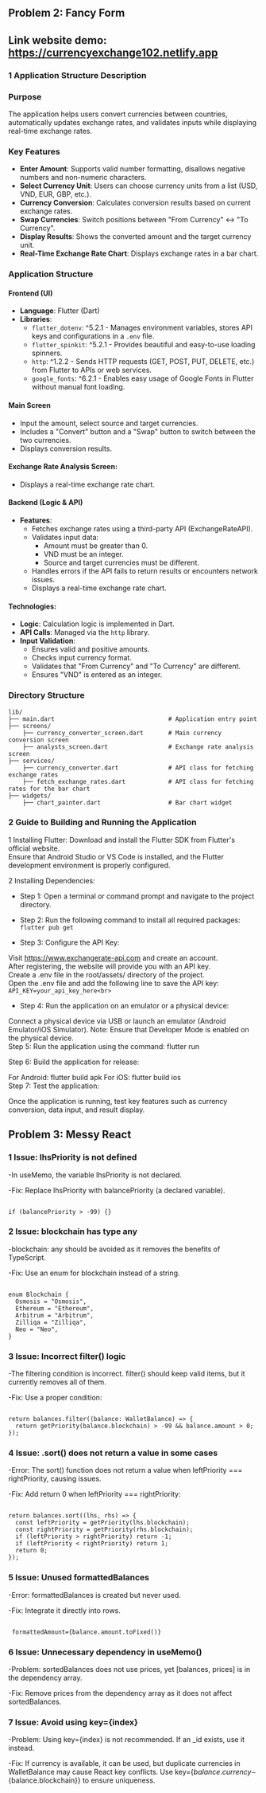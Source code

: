 ## Problem 2: Fancy Form

## Link website demo: https://currencyexchange102.netlify.app

### 1 Application Structure Description

### Purpose

The application helps users convert currencies between countries, automatically updates exchange rates, and validates inputs while displaying real-time exchange rates.

### Key Features

- **Enter Amount**: Supports valid number formatting, disallows negative numbers and non-numeric characters.
- **Select Currency Unit**: Users can choose currency units from a list (USD, VND, EUR, GBP, etc.).
- **Currency Conversion**: Calculates conversion results based on current exchange rates.
- **Swap Currencies**: Switch positions between "From Currency" ↔ "To Currency".
- **Display Results**: Shows the converted amount and the target currency unit.
- **Real-Time Exchange Rate Chart**: Displays exchange rates in a bar chart.

### Application Structure

#### Frontend (UI)

- **Language**: Flutter (Dart)
- **Libraries**:
  - `flutter_dotenv`: ^5.2.1 - Manages environment variables, stores API keys and configurations in a `.env` file.
  - `flutter_spinkit`: ^5.2.1 - Provides beautiful and easy-to-use loading spinners.
  - `http`: ^1.2.2 - Sends HTTP requests (GET, POST, PUT, DELETE, etc.) from Flutter to APIs or web services.
  - `google_fonts`: ^6.2.1 - Enables easy usage of Google Fonts in Flutter without manual font loading.

#### Main Screen

- Input the amount, select source and target currencies.
- Includes a "Convert" button and a "Swap" button to switch between the two currencies.
- Displays conversion results.

#### Exchange Rate Analysis Screen:

- Displays a real-time exchange rate chart.

#### Backend (Logic & API)

- **Features**:
  - Fetches exchange rates using a third-party API (ExchangeRateAPI).
  - Validates input data:
    - Amount must be greater than 0.
    - VND must be an integer.
    - Source and target currencies must be different.
  - Handles errors if the API fails to return results or encounters network issues.
  - Displays a real-time exchange rate chart.

#### Technologies:

- **Logic**: Calculation logic is implemented in Dart.
- **API Calls**: Managed via the `http` library.
- **Input Validation**:
  - Ensures valid and positive amounts.
  - Checks input currency format.
  - Validates that "From Currency" and "To Currency" are different.
  - Ensures "VND" is entered as an integer.

### Directory Structure

```plaintext
lib/
├── main.dart                                # Application entry point
├── screens/
    ├── currency_converter_screen.dart       # Main currency conversion screen
    ├── analysts_screen.dart                 # Exchange rate analysis screen
├── services/
    ├── currency_converter.dart              # API class for fetching exchange rates
    ├── fetch_exchange_rates.dart            # API class for fetching rates for the bar chart
├── widgets/
    ├── chart_painter.dart                   # Bar chart widget

```

### 2 Guide to Building and Running the Application

1 Installing Flutter:
Download and install the Flutter SDK from Flutter's official website.<br> Ensure that Android Studio or VS Code is installed, and the Flutter development environment is properly configured.<br>

2 Installing Dependencies: <br>

- Step 1: Open a terminal or command prompt and navigate to the project directory.<br>

- Step 2: Run the following command to install all required packages:
  `flutter pub get`<br>

- Step 3: Configure the API Key:

Visit https://www.exchangerate-api.com and create an account.<br>
After registering, the website will provide you with an API key.<br>
Create a .env file in the root/assets/ directory of the project.<br>
Open the .env file and add the following line to save the API key:
`API_KEY=your_api_key_here<br>`

- Step 4: Run the application on an emulator or a physical device:

Connect a physical device via USB or launch an emulator (Android Emulator/iOS Simulator).
Note: Ensure that Developer Mode is enabled on the physical device.<br>
Step 5: Run the application using the command:
flutter run<br>

Step 6: Build the application for release:

For Android: flutter build apk
For iOS: flutter build ios<br>
Step 7: Test the application:

Once the application is running, test key features such as currency conversion, data input, and result display.<br>

## Problem 3: Messy React

### 1 Issue: lhsPriority is not defined

-In useMemo, the variable lhsPriority is not declared.

-Fix: Replace lhsPriority with balancePriority (a declared variable).

```plaintext

if (balancePriority > -99) {}

```

### 2 Issue: blockchain has type any

-blockchain: any should be avoided as it removes the benefits of TypeScript.

-Fix: Use an enum for blockchain instead of a string.

```plaintext

enum Blockchain {
  Osmosis = "Osmosis",
  Ethereum = "Ethereum",
  Arbitrum = "Arbitrum",
  Zilliqa = "Zilliqa",
  Neo = "Neo",
}

```

### 3 Issue: Incorrect filter() logic

-The filtering condition is incorrect. filter() should keep valid items, but it currently removes all of them.

-Fix: Use a proper condition:

```plaintext

return balances.filter((balance: WalletBalance) => {
  return getPriority(balance.blockchain) > -99 && balance.amount > 0;
});

```

### 4 Issue: .sort() does not return a value in some cases

-Error: The sort() function does not return a value when leftPriority === rightPriority, causing issues.

-Fix: Add return 0 when leftPriority === rightPriority:

```plaintext

return balances.sort((lhs, rhs) => {
  const leftPriority = getPriority(lhs.blockchain);
  const rightPriority = getPriority(rhs.blockchain);
  if (leftPriority > rightPriority) return -1;
  if (leftPriority < rightPriority) return 1;
  return 0;
});

```

### 5 Issue: Unused formattedBalances

-Error: formattedBalances is created but never used.

-Fix: Integrate it directly into rows.

```plaintext

 formattedAmount={balance.amount.toFixed()}

```

### 6 Issue: Unnecessary dependency in useMemo()

-Problem: sortedBalances does not use prices, yet [balances, prices] is in the dependency array.

-Fix: Remove prices from the dependency array as it does not affect sortedBalances.

### 7 Issue: Avoid using key={index}

-Problem: Using key={index} is not recommended. If an \_id exists, use it instead.

-Fix: If currency is available, it can be used, but duplicate currencies in WalletBalance may cause React key conflicts. Use key={${balance.currency}-${balance.blockchain}} to ensure uniqueness.
